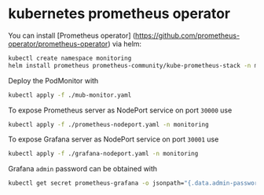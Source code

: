 # kubernetes prometheus operator

You can install [Prometheus operator] (https://github.com/prometheus-operator/prometheus-operator) via helm: 

```zsh
kubectl create namespace monitoring
helm install prometheus prometheus-community/kube-prometheus-stack -n monitoring
```

Deploy the PodMonitor with
```zsh
kubectl apply -f ./mub-monitor.yaml
```

To expose Prometheus server as NodePort service on port `30000` use

```zsh
kubectl apply -f ./prometheus-nodeport.yaml -n monitoring
```

To expose Grafana server as NodePort service on port `30001` use

```zsh
kubectl apply -f ./grafana-nodeport.yaml -n monitoring
```

Grafana `admin` password can be obtained with

```zsh
kubectl get secret prometheus-grafana -o jsonpath="{.data.admin-password}" -n monitoring | base64 --decode ; echo
```

